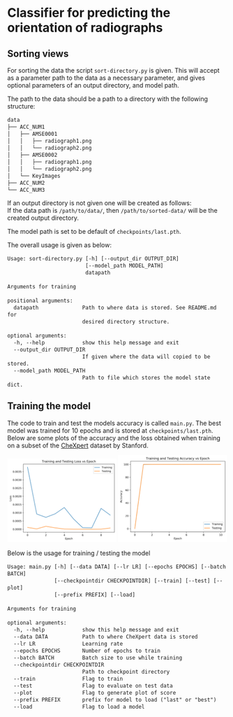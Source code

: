 # Classifier for predicting the orientation of radiographs

## Sorting views
For sorting the data the script `sort-directory.py` is given. This will accept as a parameter path to the data as a necessary parameter, and gives optional parameters of an output directory, and model path.

The path to the data should be a path to a directory with the following structure:
<pre><code>data
├── ACC_NUM1
│   ├── AMSE0001
│   │   ├── radiograph1.png
│   │   └── radiograph2.png
│   ├── AMSE0002
│   │   ├── radiograph1.png
│   │   └── radiograph2.png
│   └── KeyImages
├── ACC_NUM2
└── ACC_NUM3</code></pre>

If an output directory is not given one will be created as follows: <br/>
If the data path is `/path/to/data/`, then `/path/to/sorted-data/` will be the created output directory.

The model path is set to be default of `checkpoints/last.pth`.

The overall usage is given as below:
<pre><code>Usage: sort-directory.py [-h] [--output_dir OUTPUT_DIR]
                         [--model_path MODEL_PATH]
                         datapath

Arguments for training

positional arguments:
  datapath              Path to where data is stored. See README.md for
                        desired directory structure.

optional arguments:
  -h, --help            show this help message and exit
  --output_dir OUTPUT_DIR
                        If given where the data will copied to be stored.
  --model_path MODEL_PATH
                        Path to file which stores the model state dict.</code></pre>

## Training the model
The code to train and test the models accuracy is called `main.py`. The best model was trained for 10 epochs and is stored at `checkpoints/last.pth`. Below are some plots of the accuracy and the loss obtained when training on a subset of the [CheXpert](https://stanfordmlgroup.github.io/competitions/chexpert/) dataset by Stanford.

<img src="./outputs/loss.png" alt="drawing" width="250"/> <img src="./outputs/accuracy.png" alt="drawing" width="250"/>

Below is the usage for training / testing the model
<pre><code>Usage: main.py [-h] [--data DATA] [--lr LR] [--epochs EPOCHS] [--batch BATCH]
               [--checkpointdir CHECKPOINTDIR] [--train] [--test] [--plot]
               [--prefix PREFIX] [--load]

Arguments for training

optional arguments:
  -h, --help            show this help message and exit
  --data DATA           Path to where CheXpert data is stored
  --lr LR               Learning rate
  --epochs EPOCHS       Number of epochs to train
  --batch BATCH         Batch size to use while training
  --checkpointdir CHECKPOINTDIR
                        Path to checkpoint directory
  --train               Flag to train
  --test                Flag to evaluate on test data
  --plot                Flag to generate plot of score
  --prefix PREFIX       prefix for model to load ("last" or "best")
  --load                Flag to load a model</code></pre>